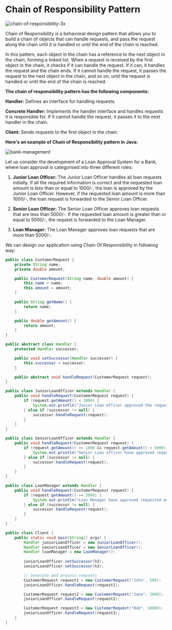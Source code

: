 # Chain of Responsibility Pattern

![chain-of-responsibility-3x](https://user-images.githubusercontent.com/20413644/230666532-31afb707-c13a-4c00-803c-2c5343934049.png)

Chain of Responsibility is a behavioral design pattern that allows you to build a chain of objects that can handle requests, and pass the request along the chain until it is handled or until the end of the chain is reached.

In this pattern, each object in the chain has a reference to the next object in the chain, forming a linked list. When a request is received by the first object in the chain, it checks if it can handle the request. If it can, it handles the request and the chain ends. If it cannot handle the request, it passes the request to the next object in the chain, and so on, until the request is handled or until the end of the chain is reached.

**The chain of responsibility pattern has the following components:**

**Handler:** Defines an interface for handling requests.

**Concrete Handler:** Implements the handler interface and handles requests it is responsible for. If it cannot handle the request, it passes it to the next handler in the chain.

**Client:** Sends requests to the first object in the chain.

**Here's an example of Chain of Responsibility pattern in Java:**

![bank-management](https://user-images.githubusercontent.com/20413644/230667139-9800742c-a301-4583-b9d5-9176932ee248.jpeg)

Let us consider the development of a Loan Approval System for a Bank, where loan approval is categorised into three different roles:

1. **Junior Loan Officer:** The Junior Loan Officer handles all loan requests initially. If all the required information is correct and the requested loan amount is less than or equal to 1000/-, the loan is approved by the Junior Loan Officer. However, if the requested loan amount is more than 1000/-, the loan request is forwarded to the Senior Loan Officer.

2. **Senior Loan Officer:** The Senior Loan Officer approves loan requests that are less than 5000/-. If the requested loan amount is greater than or equal to 5000/-, the request is forwarded to the Loan Manager.

3. **Loan Manager:** The Loan Manager approves loan requests that are more than 5000/-.

We can design our application using Chain Of Responsibility in following way:

```java
public class CustomerRequest {
    private String name;
    private double amount;

    public CustomerRequest(String name, double amount) {
        this.name = name;
        this.amount = amount;
    }

    public String getName() {
        return name;
    }

    public double getAmount() {
        return amount;
    }
}

public abstract class Handler {
    protected Handler successor;

    public void setSuccessor(Handler successor) {
        this.successor = successor;
    }

    public abstract void handleRequest(CustomerRequest request);
}

public class JuniorLoanOfficer extends Handler {
    public void handleRequest(CustomerRequest request) {
        if (request.getAmount() < 1000) {
            System.out.println("Junior Loan officer approved the requested loan for "+ request.getName());
        } else if (successor != null) {
            successor.handleRequest(request);
        }
    }
}

public class SeniorLoanOfficer extends Handler {
    public void handleRequest(CustomerRequest request) {
        if (request.getAmount() >= 1000 && request.getAmount() < 5000) {
            System.out.println("Senior Loan officer have approved requested loan for "+ request.getName());            
        } else if (successor != null) {
            successor.handleRequest(request);
        }
    }
}

public class LoanManager extends Handler {
    public void handleRequest(CustomerRequest request) {
        if (request.getAmount() >= 5000) {
            System.out.println("Loan Manager have approved requested amount for "+ request.getName());
        } else if (successor != null) {
            successor.handleRequest(request);
        }
    }
}

public class Client {
    public static void main(String[] args) {
        Handler juniorLoanOfficer = new JuniorLoanOfficer();
        Handler seniorLoanOfficer = new SeniorLoanOfficer();
        Handler loanManager = new LoanManager();
        
        juniorLoanOfficer.setSuccessor(h2);
        seniorLoanOfficer.setSuccessor(h3);

        // Generate and process requests
        CustomerRequest request1 = new CustomerRequest("John", 500);
        juniorLoanOfficer.handleRequest(request1);

        CustomerRequest request2 = new CustomerRequest("Jane", 2000);
        juniorLoanOfficer.handleRequest(request2);

        CustomerRequest request3 = new CustomerRequest("Bob", 10000);
        juniorLoanOfficer.handleRequest(request3);
    }
}

```
